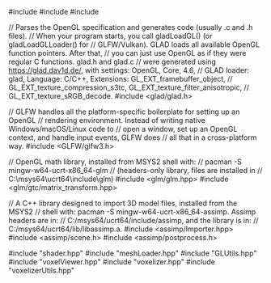 #include <iostream>
#include <vector>
#include <stdexcept>

// Parses the OpenGL specification and generates code (usually .c and .h files).
// When your program starts, you call gladLoadGL() (or gladLoadGLLoader() for
// GLFW/Vulkan). GLAD loads all available OpenGL function pointers. After that,
// you can just use OpenGL as if they were regular C functions. glad.h and glad.c
// were generated using https://glad.dav1d.de/, with settings: OpenGL, Core, 4.6,
// GLAD loader: glad, Language: C/C++, Extensions: GL_EXT_framebuffer_object,
// GL_EXT_texture_compression_s3tc, GL_EXT_texture_filter_anisotropic,
// GL_EXT_texture_sRGB_decode.
#include <glad/glad.h>

// GLFW handles all the platform-specific boilerplate for setting up an OpenGL
// rendering environment. Instead of writing native Windows/macOS/Linux code to
// open a window, set up an OpenGL context, and handle input events, GLFW does
// all that in a cross-platform way.
#include <GLFW/glfw3.h>

// OpenGL math library, installed from MSYS2 shell with:
// pacman -S mingw-w64-ucrt-x86_64-glm
// (headers-only library, files are installed in
// C:\msys64\ucrt64\include\glm)
#include <glm/glm.hpp>
#include <glm/gtc/matrix_transform.hpp>

// A C++ library designed to import 3D model files, installed from the MSYS2
// shell with: pacman -S mingw-w64-ucrt-x86_64-assimp. Assimp headers are in:
// C:/msys64/ucrt64/include/assimp, and the library is in:
// C:/msys64/ucrt64/lib/libassimp.a.
#include <assimp/Importer.hpp>
#include <assimp/scene.h>
#include <assimp/postprocess.h>

#include "shader.hpp"
#include "meshLoader.hpp"
#include "GLUtils.hpp"
#include "voxelViewer.hpp"
#include "voxelizer.hpp"
#include "voxelizerUtils.hpp"
